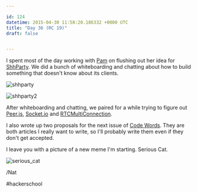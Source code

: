 ```yaml
---

id: 124
datetime: 2015-04-30 11:58:20.186332 +0000 UTC
title: "Day 36 (RC 19)"
draft: false


---
```


I spent most of the day working with [Pam](https://twitter.com/pamasaur) on flushing out her idea for [ShhParty](https://github.com/pselle/shhparty/tree/socketio). We did a bunch of whiteboarding and chatting about how to build something that doesn't know about its clients. 

![shhparty](https://s3.amazonaws.com/f.cl.ly/items/0A2Y240M2q2e1k3R1n1U/shhparty.png)

![shhparty2](https://s3.amazonaws.com/f.cl.ly/items/0s2k3x2c222E3h2H2m0Q/2015-04-29-16.21.29.png)

After whiteboarding and chatting, we paired for a while trying to figure out [Peer.js](http://peerjs.com/), [Socket.io](http://socket.io/) and [RTCMultiConnection](https://github.com/muaz-khan/WebRTC-Experiment/tree/master/RTCMultiConnection).

I also wrote up two proposals for the next issue of [Code Words](https://codewords.recurse.com/). They are both articles I really want to write, so I'll probably write them even if they don't get accepted.

I leave you with a picture of a new meme I'm starting. Serious Cat.

![serious_cat](https://s3.amazonaws.com/f.cl.ly/items/2j2e1x3q433z0H050n36/seriouscat.gif)

/Nat

#hackerschool
